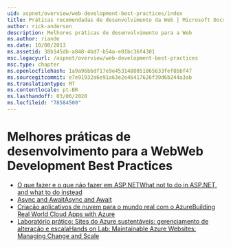 ```yaml
---
uid: aspnet/overview/web-development-best-practices/index
title: Práticas recomendadas de desenvolvimento da Web | Microsoft Docs
author: rick-anderson
description: Melhores práticas de desenvolvimento para a Web
ms.author: riande
ms.date: 10/08/2013
ms.assetid: 38b145db-a848-4bd7-b54a-e01bc36f4301
msc.legacyurl: /aspnet/overview/web-development-best-practices
msc.type: chapter
ms.openlocfilehash: 1a9a96bbdf17e9e4531488051865633fef8bbf47
ms.sourcegitcommit: e7e91932a6e91a63e2e46417626f39d6b244a3ab
ms.translationtype: MT
ms.contentlocale: pt-BR
ms.lasthandoff: 03/06/2020
ms.locfileid: "78584500"
---
```

# <a name="web-development-best-practices"></a><span data-ttu-id="62dc0-103">Melhores práticas de desenvolvimento para a Web</span><span class="sxs-lookup"><span data-stu-id="62dc0-103">Web Development Best Practices</span></span>

- [<span data-ttu-id="62dc0-104">O que fazer e o que não fazer em ASP.NET</span><span class="sxs-lookup"><span data-stu-id="62dc0-104">What not to do in ASP.NET, and what to do instead</span></span>](what-not-to-do-in-aspnet-and-what-to-do-instead.md)
- [<span data-ttu-id="62dc0-105">Async and Await</span><span class="sxs-lookup"><span data-stu-id="62dc0-105">Async and Await</span></span>](async-and-await.md)
- [<span data-ttu-id="62dc0-106">Criação aplicativos de nuvem para o mundo real com o Azure</span><span class="sxs-lookup"><span data-stu-id="62dc0-106">Building Real World Cloud Apps with Azure</span></span>](../developing-apps-with-windows-azure/building-real-world-cloud-apps-with-windows-azure/index.md)
- [<span data-ttu-id="62dc0-107">Laboratório prático: Sites do Azure sustentáveis: gerenciamento de alteração e escala</span><span class="sxs-lookup"><span data-stu-id="62dc0-107">Hands on Lab: Maintainable Azure Websites: Managing Change and Scale</span></span>](../developing-apps-with-windows-azure/maintainable-azure-websites-managing-change-and-scale.md)
